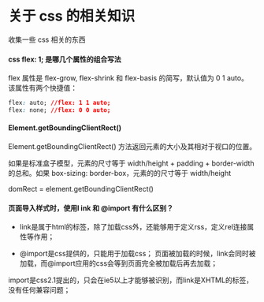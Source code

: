 # 关于 css 的相关知识

收集一些 css 相关的东西

#### css flex: 1; 是哪几个属性的组合写法

flex 属性是 flex-grow, flex-shrink 和 flex-basis 的简写，默认值为 0 1 auto。
该属性有两个快捷值：

```css
flex: auto; //flex: 1 1 auto;
flex: none; //flex: 0 0 auto;
```

#### Element.getBoundingClientRect()

Element.getBoundingClientRect() 方法返回元素的大小及其相对于视口的位置。

如果是标准盒子模型，元素的尺寸等于 width/height + padding + border-width 的总和。如果 box-sizing: border-box，元素的的尺寸等于 width/height

domRect = element.getBoundingClientRect()

#### 页面导入样式时，使用l ink 和 @import 有什么区别？

- link是属于html的标签，除了加载css外，还能够用于定义rss，定义rel连接属性等作用； 

- @import是css提供的，只能用于加载css； 页面被加载的时候，link会同时被加载，而@import应用的css会等到页面完全被加载后再去加载；

import是css2.1提出的，只会在ie5以上才能够被识别，而link是XHTML的标签，没有任何兼容问题；
